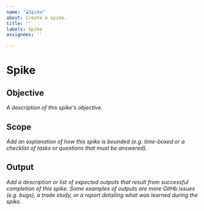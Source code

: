 ```yaml
---
name: "⌛Spike"
about: Create a spike.
title: ''
labels: Spike
assignees: ''

---
```


# Spike

## Objective
_A description of this spike's objective._

## Scope
_Add an explanation of how this spike is bounded (e.g. time-boxed or a checklist of tasks or questions that must be answered)._

## Output
_Add a description or list of expected outputs that result from successful completion of this spike. Some examples of outputs are more GitHb issues (e.g. bugs), a trade study, or a report detailing what was learned during the spike._
